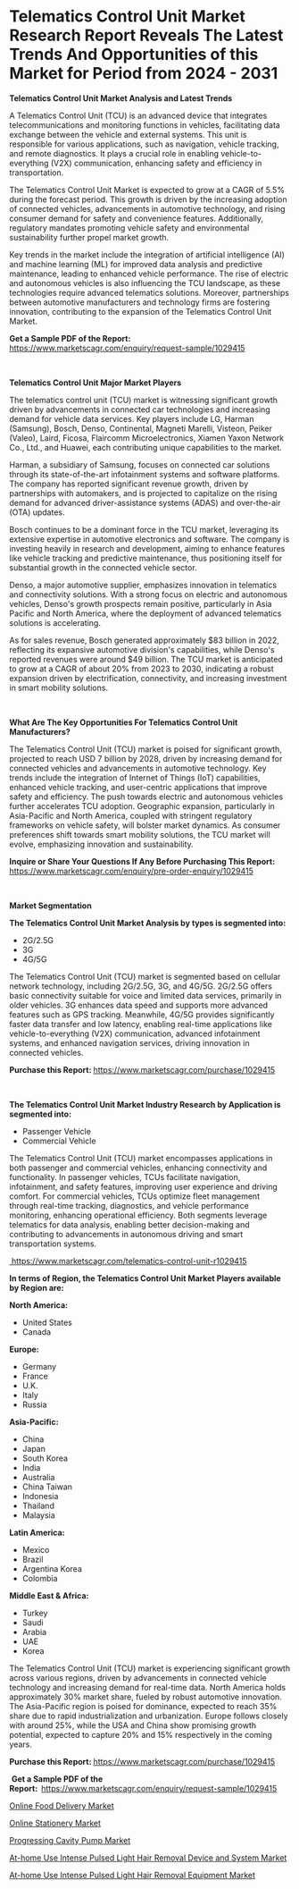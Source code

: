 <p><h1>Telematics Control Unit Market Research Report Reveals The Latest Trends And Opportunities of this Market for Period from 2024 - 2031</h1></p><p><strong>Telematics Control Unit Market Analysis and Latest Trends</strong></p>
<p><p>A Telematics Control Unit (TCU) is an advanced device that integrates telecommunications and monitoring functions in vehicles, facilitating data exchange between the vehicle and external systems. This unit is responsible for various applications, such as navigation, vehicle tracking, and remote diagnostics. It plays a crucial role in enabling vehicle-to-everything (V2X) communication, enhancing safety and efficiency in transportation.</p><p>The Telematics Control Unit Market is expected to grow at a CAGR of 5.5% during the forecast period. This growth is driven by the increasing adoption of connected vehicles, advancements in automotive technology, and rising consumer demand for safety and convenience features. Additionally, regulatory mandates promoting vehicle safety and environmental sustainability further propel market growth.</p><p>Key trends in the market include the integration of artificial intelligence (AI) and machine learning (ML) for improved data analysis and predictive maintenance, leading to enhanced vehicle performance. The rise of electric and autonomous vehicles is also influencing the TCU landscape, as these technologies require advanced telematics solutions. Moreover, partnerships between automotive manufacturers and technology firms are fostering innovation, contributing to the expansion of the Telematics Control Unit Market.</p></p>
<p><strong>Get a Sample PDF of the Report:&nbsp;</strong> <a href="https://www.marketscagr.com/enquiry/request-sample/1029415?utm_campaign=1789&utm_medium=2&utm_source=Github&utm_content=ia&utm_term=03122024&utm_id=telematics-control-unit">https://www.marketscagr.com/enquiry/request-sample/1029415</a></p>
<p>&nbsp;</p>
<p><strong>Telematics Control Unit Major Market Players</strong></p>
<p><p>The telematics control unit (TCU) market is witnessing significant growth driven by advancements in connected car technologies and increasing demand for vehicle data services. Key players include LG, Harman (Samsung), Bosch, Denso, Continental, Magneti Marelli, Visteon, Peiker (Valeo), Laird, Ficosa, Flaircomm Microelectronics, Xiamen Yaxon Network Co., Ltd., and Huawei, each contributing unique capabilities to the market.</p><p>Harman, a subsidiary of Samsung, focuses on connected car solutions through its state-of-the-art infotainment systems and software platforms. The company has reported significant revenue growth, driven by partnerships with automakers, and is projected to capitalize on the rising demand for advanced driver-assistance systems (ADAS) and over-the-air (OTA) updates.</p><p>Bosch continues to be a dominant force in the TCU market, leveraging its extensive expertise in automotive electronics and software. The company is investing heavily in research and development, aiming to enhance features like vehicle tracking and predictive maintenance, thus positioning itself for substantial growth in the connected vehicle sector.</p><p>Denso, a major automotive supplier, emphasizes innovation in telematics and connectivity solutions. With a strong focus on electric and autonomous vehicles, Denso's growth prospects remain positive, particularly in Asia Pacific and North America, where the deployment of advanced telematics solutions is accelerating.</p><p>As for sales revenue, Bosch generated approximately $83 billion in 2022, reflecting its expansive automotive division's capabilities, while Denso's reported revenues were around $49 billion. The TCU market is anticipated to grow at a CAGR of about 20% from 2023 to 2030, indicating a robust expansion driven by electrification, connectivity, and increasing investment in smart mobility solutions.</p></p>
<p>&nbsp;</p>
<p><strong>What Are The Key Opportunities For Telematics Control Unit Manufacturers?</strong></p>
<p><p>The Telematics Control Unit (TCU) market is poised for significant growth, projected to reach USD 7 billion by 2028, driven by increasing demand for connected vehicles and advancements in automotive technology. Key trends include the integration of Internet of Things (IoT) capabilities, enhanced vehicle tracking, and user-centric applications that improve safety and efficiency. The push towards electric and autonomous vehicles further accelerates TCU adoption. Geographic expansion, particularly in Asia-Pacific and North America, coupled with stringent regulatory frameworks on vehicle safety, will bolster market dynamics. As consumer preferences shift towards smart mobility solutions, the TCU market will evolve, emphasizing innovation and sustainability.</p></p>
<p><strong>Inquire or Share Your Questions If Any Before Purchasing This Report:</strong> <a href="https://www.marketscagr.com/enquiry/pre-order-enquiry/1029415?utm_campaign=1789&utm_medium=2&utm_source=Github&utm_content=ia&utm_term=03122024&utm_id=telematics-control-unit">https://www.marketscagr.com/enquiry/pre-order-enquiry/1029415</a></p>
<p>&nbsp;</p>
<p><strong>Market Segmentation</strong></p>
<p><strong>The Telematics Control Unit Market Analysis by types is segmented into:</strong></p>
<p><ul><li>2G/2.5G</li><li>3G</li><li>4G/5G</li></ul></p>
<p><p>The Telematics Control Unit (TCU) market is segmented based on cellular network technology, including 2G/2.5G, 3G, and 4G/5G. 2G/2.5G offers basic connectivity suitable for voice and limited data services, primarily in older vehicles. 3G enhances data speed and supports more advanced features such as GPS tracking. Meanwhile, 4G/5G provides significantly faster data transfer and low latency, enabling real-time applications like vehicle-to-everything (V2X) communication, advanced infotainment systems, and enhanced navigation services, driving innovation in connected vehicles.</p></p>
<p><strong>Purchase this Report:&nbsp;</strong><a href="https://www.marketscagr.com/purchase/1029415?utm_campaign=1789&utm_medium=2&utm_source=Github&utm_content=ia&utm_term=03122024&utm_id=telematics-control-unit">https://www.marketscagr.com/purchase/1029415</a></p>
<p>&nbsp;</p>
<p><strong>The Telematics Control Unit Market Industry Research by Application is segmented into:</strong></p>
<p><ul><li>Passenger Vehicle</li><li>Commercial Vehicle</li></ul></p>
<p><p>The Telematics Control Unit (TCU) market encompasses applications in both passenger and commercial vehicles, enhancing connectivity and functionality. In passenger vehicles, TCUs facilitate navigation, infotainment, and safety features, improving user experience and driving comfort. For commercial vehicles, TCUs optimize fleet management through real-time tracking, diagnostics, and vehicle performance monitoring, enhancing operational efficiency. Both segments leverage telematics for data analysis, enabling better decision-making and contributing to advancements in autonomous driving and smart transportation systems.</p></p>
<p><a href="https://www.marketscagr.com/telematics-control-unit-r1029415?utm_campaign=1789&utm_medium=2&utm_source=Github&utm_content=ia&utm_term=03122024&utm_id=telematics-control-unit">&nbsp;https://www.marketscagr.com/telematics-control-unit-r1029415</a></p>
<p><strong>In terms of Region, the Telematics Control Unit Market Players available by Region are:</strong></p>
<p>
    <p> <strong> North America: </strong>
        <ul>
            <li>United States</li>
            <li>Canada</li>
        </ul>
        </p> 
    <p> <strong> Europe: </strong>
        <ul>
            <li>Germany</li>
            <li>France</li>
            <li>U.K.</li>
            <li>Italy</li>
            <li>Russia</li>
        </ul>
        </p> 
    <p> <strong> Asia-Pacific: </strong>
        <ul>
            <li>China</li>
            <li>Japan</li>
            <li>South Korea</li>
            <li>India</li>
            <li>Australia</li>
            <li>China Taiwan</li>
            <li>Indonesia</li>
            <li>Thailand</li>
            <li>Malaysia</li>
        </ul>
        </p> 
    <p> <strong> Latin America: </strong>
        <ul>
            <li>Mexico</li>
            <li>Brazil</li>
            <li>Argentina Korea</li>
            <li>Colombia</li>
        </ul>
        </p> 
    <p> <strong> Middle East & Africa: </strong>
        <ul>
            <li>Turkey</li>
            <li>Saudi</li>
            <li>Arabia</li>
            <li>UAE</li>
            <li>Korea</li>
        </ul>
    </p>
    </p>
<p><p>The Telematics Control Unit (TCU) market is experiencing significant growth across various regions, driven by advancements in connected vehicle technology and increasing demand for real-time data. North America holds approximately 30% market share, fueled by robust automotive innovation. The Asia-Pacific region is poised for dominance, expected to reach 35% share due to rapid industrialization and urbanization. Europe follows closely with around 25%, while the USA and China show promising growth potential, expected to capture 20% and 15% respectively in the coming years.</p></p>
<p><strong>Purchase this Report: </strong><a href="https://www.marketscagr.com/purchase/1029415?utm_campaign=1789&utm_medium=2&utm_source=Github&utm_content=ia&utm_term=03122024&utm_id=telematics-control-unit">https://www.marketscagr.com/purchase/1029415</a></p>
<p>&nbsp;<strong>Get a Sample PDF of the Report:&nbsp;&nbsp;</strong><a href="https://www.marketscagr.com/enquiry/request-sample/1029415?utm_campaign=1789&utm_medium=2&utm_source=Github&utm_content=ia&utm_term=03122024&utm_id=telematics-control-unit">https://www.marketscagr.com/enquiry/request-sample/1029415</a></p>
<p><strong></strong></p>
<p><p><a href="https://www.linkedin.com/pulse/scope-trends-online-food-delivery-market-latest-dynamics-future-xo7le?utm_campaign=1789&utm_medium=2&utm_source=Github&utm_content=ia&utm_term=03122024&utm_id=telematics-control-unit">Online Food Delivery Market</a></p><p><a href="https://www.linkedin.com/pulse/key-drivers-online-stationery-market-trends-future-outlook-o0vke?utm_campaign=1789&utm_medium=2&utm_source=Github&utm_content=ia&utm_term=03122024&utm_id=telematics-control-unit">Online Stationery Market</a></p><p><a href="https://github.com/XavierTyler76/Market-Research-Report-List-1/blob/main/progressing-cavity-pump-market.md?utm_campaign=1789&utm_medium=2&utm_source=Github&utm_content=ia&utm_term=03122024&utm_id=telematics-control-unit">Progressing Cavity Pump Market</a></p><p><a href="https://issuu.com/reportprime-2/docs/at-home-use-intense-pulsed-light-ha_0c1e1329863e88?utm_campaign=1789&utm_medium=2&utm_source=Github&utm_content=ia&utm_term=03122024&utm_id=telematics-control-unit">At-home Use Intense Pulsed Light Hair Removal Device and System Market</a></p><p><a href="https://issuu.com/reportprime-2/docs/at-home-use-intense-pulsed-light-hair-removal-equi?utm_campaign=1789&utm_medium=2&utm_source=Github&utm_content=ia&utm_term=03122024&utm_id=telematics-control-unit">At-home Use Intense Pulsed Light Hair Removal Equipment Market</a></p></p>